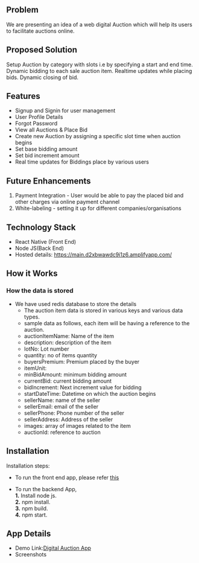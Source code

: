 ## Problem
We are presenting an idea of a web digital Auction which will help its users to facilitate auctions online.

## Proposed Solution
Setup Auction by category with slots i.e by specifying a start and end time. Dynamic bidding to each sale auction item. Realtime updates while placing bids. Dynamic closing of bid.

## Features
* Signup and Signin for user management
* User Profile Details
* Forgot Password
* View all Auctions & Place Bid
* Create new Auction by assigning a specific slot time when auction begins
* Set base bidding amount
* Set bid increment amount 
* Real time updates for Biddings place by various users


## Future Enhancements
1. Payment Integration - User would be able to pay the placed bid and other charges via online payment channel
2. White-labeling - setting it up for different companies/organisations


## Technology Stack
* React Native (Front End)
* Node JS(Back End)
* Hosted details: https://main.d2xbwawdc9i1z6.amplifyapp.com/

## How it Works
### How the data is stored
* We have used redis database to store the details
   * The auction item data is stored in various keys and various data types.
   * sample data as follows, each item will be having a reference to the auction.
   * auctionItemName: Name of the item
   * description: description of the item
   * lotNo: Lot number
   * quantity: no of items quantity
   * buyersPremium: Premium placed by the buyer
   * itemUnit: 
   * minBidAmount: minimum bidding amount
   * currentBid: current bidding amount
   * bidIncrement: Next increment value for bidding
   * startDateTime: Datetime on which the auction begins
   * sellerName: name of the seller
   * sellerEmail: email of the seller
   * sellerPhone: Phone number of the seller
   * sellerAddress: Address of the seller
   * images: array of images related to the item
   * auctionId: reference to auction

## Installation
Installation steps:
* To run the front end app, please refer [this](https://reactnative.dev/docs/environment-setup)

* To run the backend App,<br> 
    **1.** Install node js.<br>
    **2.** npm install.<br>
    **3.** npm build.<br>
    **4.** npm start.<br>


## App Details
* Demo Link:[Digital Auction App](https://main.d2xbwawdc9i1z6.amplifyapp.com/)
* Screenshots <br>
